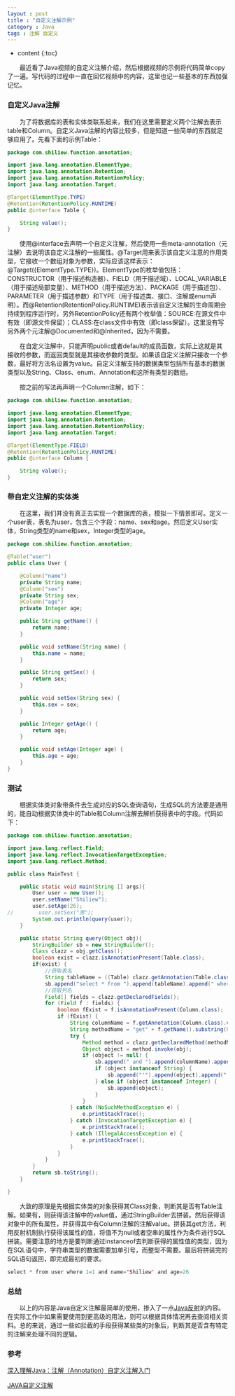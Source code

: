```yaml
---
layout : post
title : "自定义注解示例"
category : Java
tags : 注解 自定义
---
```


* content
{:toc}

　　最近看了Java视频的自定义注解介绍，然后根据视频的示例将代码简单copy了一遍。写代码的过程中一直在回忆视频中的内容，这里也记一些基本的东西加强记忆。




### 自定义Java注解

　　为了将数据库的表和实体类联系起来，我们在这里需要定义两个注解去表示table和Column。自定义Java注解的内容比较多，但是知道一些简单的东西就足够应用了。先看下面的示例Table：

```java
package com.shiliew.function.annotation;

import java.lang.annotation.ElementType;
import java.lang.annotation.Retention;
import java.lang.annotation.RetentionPolicy;
import java.lang.annotation.Target;

@Target(ElementType.TYPE)
@Retention(RetentionPolicy.RUNTIME)
public @interface Table {

    String value();
}
```

　　使用@interface去声明一个自定义注解，然后使用一些meta-annotation（元注解）去说明该自定义注解的一些属性。@Target用来表示该自定义注意的作用类型，它接收一个数组对象为参数，实际应该这样表示：@Target({ElementType.TYPE})。ElementType的枚举值包括：CONSTRUCTOR（用于描述构造器）、FIELD（用于描述域）、LOCAL_VARIABLE（用于描述局部变量）、METHOD（用于描述方法）、PACKAGE（用于描述包）、PARAMETER（用于描述参数）和TYPE（用于描述类、接口、注解或enum声明）。而@Retention(RetentionPolicy.RUNTIME)表示该自定义注解的生命周期会持续到程序运行时，另外RetentionPolicy还有两个枚举值：SOURCE:在源文件中有效（即源文件保留）；CLASS:在class文件中有效（即class保留）。这里没有写另外两个元注解@Documented和@Inherited，因为不需要。

　　在自定义注解中，只能声明public或者default的成员函数，实际上这就是其接收的参数，而返回类型就是其接收参数的类型。如果该自定义注解只接收一个参数，最好将方法名设置为value。自定义注解支持的数据类型包括所有基本的数据类型以及String、Class、enum、Annotation和这所有类型的数组。

　　按之前的写法再声明一个Column注解，如下：

```java
package com.shiliew.function.annotation;

import java.lang.annotation.ElementType;
import java.lang.annotation.Retention;
import java.lang.annotation.RetentionPolicy;
import java.lang.annotation.Target;

@Target(ElementType.FIELD)
@Retention(RetentionPolicy.RUNTIME)
public @interface Column {

    String value();
}
```

### 带自定义注解的实体类

　　在这里，我们并没有真正去实现一个数据库的表，模拟一下情景即可。定义一个user表，表名为user，包含三个字段：name、sex和age。然后定义User实体，String类型的name和sex，Integer类型的age。

```java
package com.shiliew.function.annotation;

@Table("user")
public class User {

    @Column("name")
    private String name;
    @Column("sex")
    private String sex;
    @Column("age")
    private Integer age;

    public String getName() {
        return name;
    }

    public void setName(String name) {
        this.name = name;
    }

    public String getSex() {
        return sex;
    }

    public void setSex(String sex) {
        this.sex = sex;
    }

    public Integer getAge() {
        return age;
    }

    public void setAge(Integer age) {
        this.age = age;
    }
}
```

### 测试

　　根据实体类对象带条件去生成对应的SQL查询语句，生成SQL的方法要是通用的，能自动根据实体类中的Table和Column注解去解析获得表中的字段。代码如下：

```java
package com.shiliew.function.annotation;

import java.lang.reflect.Field;
import java.lang.reflect.InvocationTargetException;
import java.lang.reflect.Method;

public class MainTest {

    public static void main(String [] args){
        User user = new User();
        user.setName("Shiliew");
        user.setAge(26);
//        user.setSex("男");
        System.out.println(query(user));
    }

    public static String query(Object obj){
        StringBuilder sb = new StringBuilder();
        Class clazz = obj.getClass();
        boolean exist = clazz.isAnnotationPresent(Table.class);
        if(exist) {
            //获取表名
            String tableName = ((Table) clazz.getAnnotation(Table.class)).value();
            sb.append("select * from ").append(tableName).append(" where 1=1");
            //获取列名
            Field[] fields = clazz.getDeclaredFields();
            for (Field f : fields) {
                boolean fExist = f.isAnnotationPresent(Column.class);
                if (fExist) {
                    String columnName = f.getAnnotation(Column.class).value();
                    String methodName = "get" + f.getName().substring(0, 1).toUpperCase() + f.getName().substring(1);
                    try {
                        Method method = clazz.getDeclaredMethod(methodName);
                        Object object = method.invoke(obj);
                        if (object != null) {
                            sb.append(" and ").append(columnName).append("=");
                            if (object instanceof String) {
                                sb.append("'").append(object).append("'");
                            } else if (object instanceof Integer) {
                                sb.append(object);
                            }
                        }
                    } catch (NoSuchMethodException e) {
                        e.printStackTrace();
                    } catch (InvocationTargetException e) {
                        e.printStackTrace();
                    } catch (IllegalAccessException e) {
                        e.printStackTrace();
                    }
                }
            }
        }
        return sb.toString();
    }

}
```

　　大致的原理是先根据实体类的对象获得其Class对象，判断其是否有Table注解。如果有，则获得该注解中的value值，通过StringBuilder去拼装。然后获得该对象中的所有属性，并获得其中有Column注解的注解value。拼装其get方法，利用反射机制执行获得该属性的值，将值不为null或者空串的属性作为条件进行SQL拼装。需要注意的地方是要判断通过instanceof去判断获得的属性值的类型，因为在SQL语句中，字符串类型的数据需要加单引号，而整型不需要。最后将拼装完的SQL语句返回，即完成最初的要求。

```java
select * from user where 1=1 and name='Shiliew' and age=26
```

### 总结

　　以上的内容是Java自定义注解最简单的使用，掺入了一点[Java反射](https://shiliewrain.github.io/2017/05/11/java-reflect-proxy/)的内容。在实际工作中如果需要使用到更高级的用法，则可以根据具体情况再去查阅相关资料。总的来说，通过一些如拦截的手段获得某些类的对象后，判断其是否含有特定的注解来处理不同的逻辑。

### 参考

[深入理解Java：注解（Annotation）自定义注解入门](http://www.cnblogs.com/peida/archive/2013/04/24/3036689.html)

[JAVA自定义注解](http://www.cnblogs.com/zenghong/p/3919332.html)